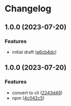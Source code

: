# Changelog

## 1.0.0 (2023-07-20)


### Features

* initial draft ([e6cb4dc](https://github.com/teddyteh/github-repository-cleaner/commit/e6cb4dc96c176700271c3f867d3685eaec4b7e40))

## 1.0.0 (2023-07-20)


### Features

* convert to cli ([2243d49](https://github.com/teddyteh/github-repository-cleaner/commit/2243d491ccc3e0f370c3f963210e0ab48a5e7b2b))
* npm ([4c042c5](https://github.com/teddyteh/github-repository-cleaner/commit/4c042c550ef600ac900cf8af0db8b6a7a9f3e5f8))
